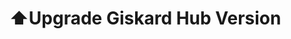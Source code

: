 # ⬆️Upgrade Giskard Hub Version

[//]: # (TODO: add instructions, might need to have different ones for each installation option once again so we'll need to make cards again)